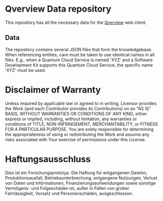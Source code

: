 # Qverview Data repository
This repository has all the necessary data for the [Qverview](https://github.com/kjuli/Qverview) web client.

## Data
The repository contains several JSON files that form the knowledgebase. When referencing entities, care must be taken to use identical names in all files. E.g., when a Quantum Cloud Service is named 'XYZ' and a Software Development Kit supports this Quantum Cloud Service, the specific name 'XYZ' must be used.

# Disclaimer of Warranty
Unless required by applicable law or agreed to in writing, Licensor provides the Work (and each Contributor provides its Contributions) on an "AS IS" BASIS, WITHOUT WARRANTIES OR CONDITIONS OF ANY KIND, either express or implied, including, without limitation, any warranties or conditions of TITLE, NON-INFRINGEMENT, MERCHANTABILITY, or FITNESS FOR A PARTICULAR PURPOSE. You are solely responsible for determining the appropriateness of using or redistributing the Work and assume any risks associated with Your exercise of permissions under this License.

# Haftungsausschluss
Dies ist ein Forschungsprototyp. Die Haftung für entgangenen Gewinn, Produktionsausfall, Betriebsunterbrechung, entgangene Nutzungen, Verlust von Daten und Informationen, Finanzierungsaufwendungen sowie sonstige Vermögens- und Folgeschäden ist, außer in Fällen von grober Fahrlässigkeit, Vorsatz und Personenschäden, ausgeschlossen.
